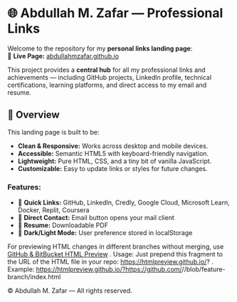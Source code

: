 # 🌐 Abdullah M. Zafar — Professional Links

Welcome to the repository for my **personal links landing page**:  
🔗 **Live Page:** [abdullahmzafar.github.io](https://abdullahmzafar.github.io/)

This project provides a **central hub** for all my professional links and achievements — including GitHub projects, LinkedIn profile, technical certifications, learning platforms, and direct access to my email and resume.

## 📖 Overview
This landing page is built to be:
- **Clean & Responsive:** Works across desktop and mobile devices.
- **Accessible:** Semantic HTML5 with keyboard-friendly navigation.
- **Lightweight:** Pure HTML, CSS, and a tiny bit of vanilla JavaScript.
- **Customizable:** Easy to update links or styles for future changes.

### Features:
- 🔗 **Quick Links:** GitHub, LinkedIn, Credly, Google Cloud, Microsoft Learn, Docker, Replit, Coursera  
- 📧 **Direct Contact:** Email button opens your mail client  
- 📄 **Resume:** Downloadable PDF  
- 🌙 **Dark/Light Mode:** User preference stored in localStorage



For previewing HTML changes in different branches without merging, use [GitHub & BitBucket HTML Preview](https://github.com/htmlpreview/htmlpreview.github.com)
.
Usage:
Just prepend this fragment to the URL of the HTML file in your repo:
https://htmlpreview.github.io/?
.
Example:
https://htmlpreview.github.io/?https://github.com/<your-username>/<your-repo>/blob/feature-branch/index.html

© Abdullah M. Zafar — All rights reserved.

